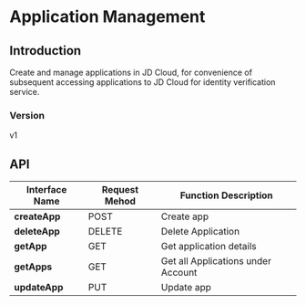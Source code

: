 # Application Management


## Introduction
Create and manage applications in JD Cloud, for convenience of subsequent accessing applications to JD Cloud for identity verification service.


### Version
v1


## API
|Interface Name|Request Mehod|Function Description|
|---|---|---|
|**createApp**|POST|Create app|
|**deleteApp**|DELETE|Delete Application|
|**getApp**|GET|Get application details|
|**getApps**|GET|Get all Applications under Account|
|**updateApp**|PUT|Update app|


